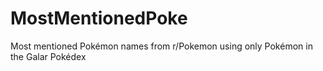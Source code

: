 # MostMentionedPoke
Most mentioned Pokémon names from r/Pokemon using only Pokémon in the Galar Pokédex
